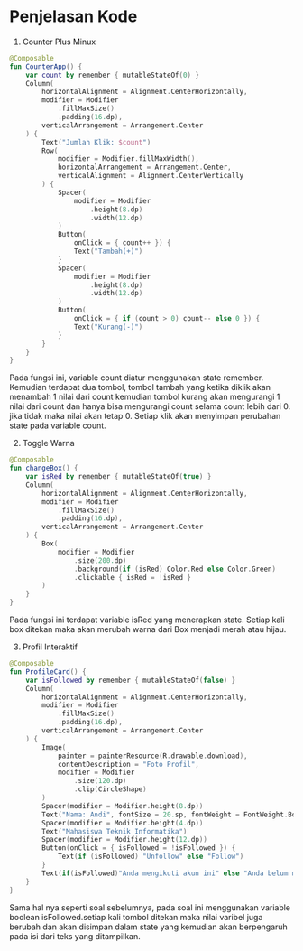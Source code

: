 # Penjelasan Kode
1. Counter Plus Minux  
```kotlin
@Composable
fun CounterApp() {
    var count by remember { mutableStateOf(0) }
    Column(
        horizontalAlignment = Alignment.CenterHorizontally,
        modifier = Modifier
            .fillMaxSize()
            .padding(16.dp),
        verticalArrangement = Arrangement.Center
    ) {
        Text("Jumlah Klik: $count")
        Row(
            modifier = Modifier.fillMaxWidth(),
            horizontalArrangement = Arrangement.Center,
            verticalAlignment = Alignment.CenterVertically
        ) {
            Spacer(
                modifier = Modifier
                    .height(8.dp)
                    .width(12.dp)
            )
            Button(
                onClick = { count++ }) {
                Text("Tambah(+)")
            }
            Spacer(
                modifier = Modifier
                    .height(8.dp)
                    .width(12.dp)
            )
            Button(
                onClick = { if (count > 0) count-- else 0 }) {
                Text("Kurang(-)")
            }
        }
    }
}
```
Pada fungsi ini, variable count diatur menggunakan state remember. Kemudian terdapat dua tombol, tombol tambah yang ketika diklik akan menambah 1 nilai dari count kemudian tombol kurang akan mengurangi 1 nilai dari count dan hanya bisa mengurangi count selama count lebih dari 0. jika tidak maka nilai akan tetap 0. Setiap klik akan menyimpan perubahan state pada variable count.

2. Toggle Warna   
```kotlin
@Composable
fun changeBox() {
    var isRed by remember { mutableStateOf(true) }
    Column(
        horizontalAlignment = Alignment.CenterHorizontally,
        modifier = Modifier
            .fillMaxSize()
            .padding(16.dp),
        verticalArrangement = Arrangement.Center
    ) {
        Box(
            modifier = Modifier
                .size(200.dp)
                .background(if (isRed) Color.Red else Color.Green)
                .clickable { isRed = !isRed }
        )
    }
}
```
Pada fungsi ini terdapat variable isRed yang menerapkan state. Setiap kali box ditekan maka akan merubah warna dari Box menjadi merah atau hijau.

3. Profil Interaktif
```kotlin
@Composable
fun ProfileCard() {
    var isFollowed by remember { mutableStateOf(false) }
    Column(
        horizontalAlignment = Alignment.CenterHorizontally,
        modifier = Modifier
            .fillMaxSize()
            .padding(16.dp),
        verticalArrangement = Arrangement.Center
    ) {
        Image(
            painter = painterResource(R.drawable.download),
            contentDescription = "Foto Profil",
            modifier = Modifier
                .size(120.dp)
                .clip(CircleShape)
        )
        Spacer(modifier = Modifier.height(8.dp))
        Text("Nama: Andi", fontSize = 20.sp, fontWeight = FontWeight.Bold)
        Spacer(modifier = Modifier.height(4.dp))
        Text("Mahasiswa Teknik Informatika")
        Spacer(modifier = Modifier.height(12.dp))
        Button(onClick = { isFollowed = !isFollowed }) {
            Text(if (isFollowed) "Unfollow" else "Follow")
        }
        Text(if(isFollowed)"Anda mengikuti akun ini" else "Anda belum mengikuti akun ini")
    }
}
```
Sama hal nya seperti soal sebelumnya, pada soal ini menggunakan variable boolean isFollowed.setiap kali tombol ditekan maka nilai varibel juga berubah dan akan disimpan dalam state yang kemudian akan berpengaruh pada isi dari teks yang ditampilkan.
